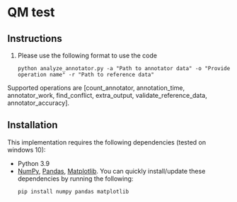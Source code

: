 # QM test
## Instructions
1. Please use the following format to use the code

    ```shell
    python analyze_annotator.py -a "Path to annotator data" -o "Provide operation name" -r "Path to reference data"
    ```
Supported operations are [count_annotator, annotation_time, annotator_work, find_conflict, extra_output, validate_reference_data, annotator_accuracy].
## Installation

This implementation requires the following dependencies (tested on windows 10): 

* Python 3.9 
* [NumPy](http://www.numpy.org/), [Pandas](https://pandas.pydata.org/), [Matplotlib](https://matplotlib.org/). You can quickly install/update these dependencies by running the following:
  ```shell
  pip install numpy pandas matplotlib
  ```
